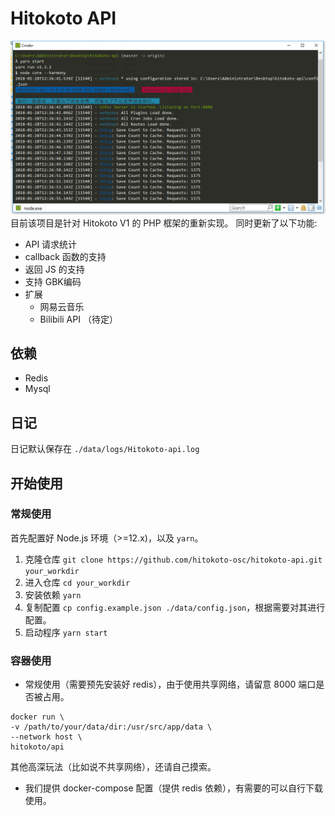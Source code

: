 # Hitokoto API
![alt](./img/screenshot.png)
目前该项目是针对 Hitokoto V1 的 PHP 框架的重新实现。
同时更新了以下功能:
* API 请求统计
* callback 函数的支持
* 返回 JS 的支持
* 支持 GBK编码
* 扩展
  * 网易云音乐
  * Bilibili API （待定）

## 依赖
* Redis
* Mysql

## 日记
日记默认保存在 `./data/logs/Hitokoto-api.log`

## 开始使用
### 常规使用
首先配置好 Node.js 环境（>=12.x)，以及 `yarn`。
1. 克隆仓库 `git clone https://github.com/hitokoto-osc/hitokoto-api.git your_workdir`
2. 进入仓库 `cd your_workdir`
3. 安装依赖 `yarn`
4. 复制配置 `cp config.example.json ./data/config.json`，根据需要对其进行配置。
5. 启动程序 `yarn start`

### 容器使用
* 常规使用（需要预先安装好 redis），由于使用共享网络，请留意 8000 端口是否被占用。
```shell
docker run \
-v /path/to/your/data/dir:/usr/src/app/data \
--network host \
hitokoto/api
```
其他高深玩法（比如说不共享网络），还请自己摸索。
* 我们提供 docker-compose 配置（提供 redis 依赖），有需要的可以自行下载使用。
